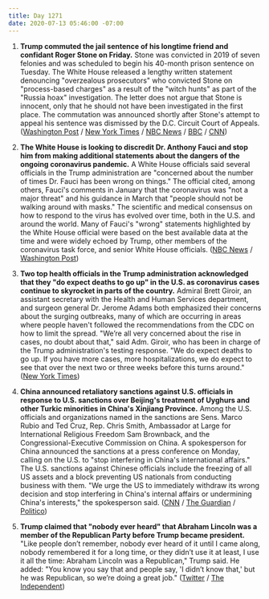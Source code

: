 ```yaml
---
title: Day 1271
date: 2020-07-13 05:46:00 -07:00
---
```


1. **Trump commuted the jail sentence of his longtime friend and confidant Roger Stone on Friday.** Stone was convicted in 2019 of seven felonies and was scheduled to begin his 40-month prison sentence on Tuesday. The White House released a lengthy written statement denouncing "overzealous prosecutors" who convicted Stone on "process-based charges" as a result of the "witch hunts" as part of the "Russia hoax" investigation. The letter does not argue that Stone is innocent, only that he should not have been investigated in the first place. The commutation was announced shortly after Stone's attempt to appeal his sentence was dismissed by the D.C. Circuit Court of Appeals. ([Washington Post](https://www.washingtonpost.com/politics/trump-says-hes-looking-at-pardoning-roger-stone-ahead-of-prison-term/2020/07/10/d1a1e5ea-c2b7-11ea-b4f6-cb39cd8940fb_story.html) / [New York Times](https://www.nytimes.com/2020/07/10/us/politics/trump-roger-stone-clemency.html) / [NBC News](https://www.nbcnews.com/politics/donald-trump/trump-commutes-roger-stone-s-prison-sentence-after-he-was-n1138981) / [BBC](https://www.bbc.com/news/world-us-canada-53371756) / [CNN](https://www.cnn.com/2020/07/10/politics/trump-stone-prison-clemency/index.html))

2. **The White House is looking to discredit Dr. Anthony Fauci and stop him from making additional statements about the dangers of the ongoing coronavirus pandemic.** A White House officials said several officials in the Trump administration are "concerned about the number of times Dr. Fauci has been wrong on things." The official cited, among others, Fauci's comments in January that the coronavirus was "not a major threat" and his guidance in March that "people should not be walking around with masks." The scientific and medical consensus on how to respond to the virus has evolved over time, both in the U.S. and around the world. Many of Fauci's "wrong" statements highlighted by the White House official were based on the best available data at the time and were widely echoed by Trump, other members of the coronavirus task force, and senior White House officials. ([NBC News](https://www.nbcnews.com/politics/white-house/white-house-seeks-discredit-fauci-amid-coronavirus-surge-n1233612) / [Washington Post](https://www.washingtonpost.com/politics/2020/07/11/fauci-trump-coronavirus/))

3. **Two top health officials in the Trump administration acknowledged that they "do expect deaths to go up" in the U.S. as coronavirus cases continue to skyrocket in parts of the country.** Admiral Brett Giroir, an assistant secretary with the Health and Human Services department, and surgeon general Dr. Jerome Adams both emphasized their concerns about the surging outbreaks, many of which are occurring in areas where people haven't followed the recommendations from the CDC on how to limit the spread. "We’re all very concerned about the rise in cases, no doubt about that," said Adm. Giroir, who has been in charge of the Trump administration's testing response. "We do expect deaths to go up. If you have more cases, more hospitalizations, we do expect to see that over the next two or three weeks before this turns around." ([New York Times](https://www.nytimes.com/2020/07/12/health/coronavirus-trump-deaths.html))

4. **China announced retaliatory sanctions against U.S. officials in response to U.S. sanctions over Beijing's treatment of Uyghurs and other Turkic minorities in China's Xinjiang Province.** Among the U.S. officials and organizations named in the sanctions are Sens. Marco Rubio and Ted Cruz, Rep. Chris Smith, Ambassador at Large for International Religious Freedom Sam Brownback, and the Congressional-Executive Commission on China. A spokesperson for China announced the sanctions at a press conference on Monday, calling on the U.S. to "stop interfering in China's international affairs." The U.S. sanctions against Chinese officials include the freezing of all US assets and a block preventing US nationals from conducting business with them. "We urge the US to immediately withdraw its wrong decision and stop interfering in China's internal affairs or undermining China's interests," the spokesperson said. ([CNN](https://www.cnn.com/2020/07/13/asia/china-us-xinjiang-sanctions-intl-hnk/index.html) / [The Guardian](https://www.theguardian.com/world/2020/jul/13/china-announces-retaliatory-sanctions-against-us-officials-ted-cruz-marco-rubio) / [Politico](https://www.politico.com/news/2020/07/13/china-human-rights-sanctions-american-officials-359371))

5. **Trump claimed that "nobody ever heard" that Abraham Lincoln was a member of the Republican Party before Trump became president.** "Like people don’t remember, nobody ever heard of it until I came along, nobody remembered it for a long time, or they didn’t use it at least, I use it all the time: Abraham Lincoln was a Republican," Trump said. He added: "You know you say that and people say, 'I didn’t know that,' but he was Republican, so we’re doing a great job." ([Twitter](https://twitter.com/atrupar/status/1281667130522558467?s=19) / [The Independent](https://www.independent.co.uk/news/world/americas/us-politics/trump-abraham-lincoln-president-doral-golf-resort-venezuela-a9613666.html))
